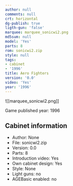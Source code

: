 ```yaml
---
author: null
comments: null
crt: horizontal
dg-publish: true
ligth-gun: 'false'
marquee: marquee_sonicwi2.png
md5sum: null
model: 'Yes'
parts: 8
rom: sonicwi2.zip
style: null
tags:
- cabinet
- '1996'
title: Aero Fighters
version: '0.0'
video: 'Yes'
year: '1996'
---
```


![[marquee_sonicwi2.png]]

Game published year: 1996

## Cabinet information

- Author: None
- File: sonicwi2.zip
- Version: 0.0
- Parts: 8
- Introduction video: Yes
- Own cabinet design: Yes
- Style: None
- Light guns: no
- AGEBasic enabled: no

